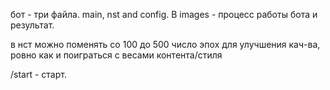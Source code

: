 бот - три файла. main, nst and config. В images - процесс работы бота и результат.

в нст можно поменять со 100 до 500 число эпох для улучшения кач-ва, ровно как и поиграться с весами контента/стиля

/start - старт. 


